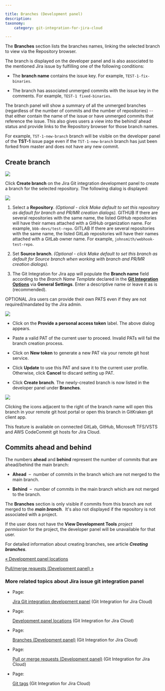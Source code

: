 ```yaml
---

title: Branches (Development panel)
description:
taxonomy:
    category: git-integration-for-jira-cloud

---
```

The **Branches** section lists the branches names, linking the selected branch to view via the Repository browser.

The branch is displayed on the developer panel and is also associated to the mentioned Jira issue by fulfilling one of the following conditions:

*   The **branch name** contains the issue key. For example, `TEST-1-fix-binaries`.

*   The branch has associated unmerged commits with the issue key in the comments. For example, `TEST-1 fixed-binaries`.


The branch panel will show a summary of all the unmerged branches (regardless of the number of commits and the number of repositories) -- that either contain the name of the issue or have unmerged commits that reference the issue. This also gives users a view into the behind/ ahead status and provide links to the Repository browser for those branch names.

For example, `TST-1-new-branch` branch will be visible on the developer panel of the **TST-1** issue page even if the `TST-1-new-branch` branch has just been forked from master and does not have any new commit.

## Create branch

![](https://bigbrassband.atlassian.net/wiki/download/thumbnails/1923025879/gitcloud-devpanel-create-branch-sel.png?version=1&modificationDate=1637285634240&cacheVersion=1&api=v2&width=340&height=461)

Click **Create branch** on the Jira Git integration development panel to create a branch for the selected repository. The following dialog is displayed:

![](https://bigbrassband.atlassian.net/wiki/download/thumbnails/1923025879/gitcloud-create-branch-dlg.png?version=1&modificationDate=1635754515240&cacheVersion=1&api=v2&width=680&height=331)

1.  Select a **Repository**. _(Optional - click Make default to set this repository as default for branch and PR/MR creation dialogs)._
    GITHUB If there are several repositories with the same name, the listed GitHub repositories will have their names attached with a GitHub organization name. For example, `bbb-devs/test-repo`.
    GITLAB If there are several repositories with the same name, the listed GitLab repositories will have their names attached with a GitLab owner name. For example, `johnsmith/webhook-test-repo`.

2.  Set **Source branch**. _(Optional - click Make default to set this branch as default for Source branch when working with branch and PR/MR creation dialogs)._

3.  The Git Integration for Jira app will populate the **Branch name** field according to the _Branch Name Template_ declared in the [**Git Integration Options**](https://bigbrassband.atlassian.net/wiki/spaces/~493751811/pages/1923025087/%28gitcloud%29+General+settings#Git-Integration-Options---introduced-version-2.13.1) [](https://bigbrassband.com/git-integration-for-jira/documentation/general-settings.html#git_int_options)via **General Settings**. Enter a descriptive name or leave it as is (recommended).


OPTIONAL
Jira users can provide their own PATS even if they are not required/mandated by the Jira admin.

![](https://bigbrassband.atlassian.net/wiki/download/thumbnails/1923025879/gitcloud-setup-pat-dlg.png?version=1&modificationDate=1635934059039&cacheVersion=1&api=v2&width=442&height=292)

*   Click on the **Provide a personal access token** label. The above dialog appears.

*   Paste a valid PAT of the current user to proceed. Invalid PATs will fail the branch creation process.

*   Click on **New token** to generate a new PAT via your remote git host service.

*   Click **Update** to use this PAT and save it to the current user profile. Otherwise, click **Cancel** to discard setting up PAT.

*   Click **Create branch**. The newly-created branch is now listed in the developer panel under **Branches**.


![](https://bigbrassband.atlassian.net/wiki/download/thumbnails/1923025879/gitcloud-devpanel-branches-list.png?version=2&modificationDate=1635943185503&cacheVersion=1&api=v2&width=340&height=156)

Clicking the icons adjacent to the right of the branch name will open this branch in your remote git host portal or open this branch in GitKraken git client app. 

This feature is available on connected GitLab, GitHub, Microsoft TFS/VSTS and AWS CodeCommit git hosts for Jira Cloud.

## Commits ahead and behind

The numbers **ahead** and **behind** represent the number of commits that are ahead/behind the main branch:

*   **Ahead**  –  number of commits in the branch which are not merged to the main branch.

*   **Behind**  –  number of commits in the main branch which are not merged to the branch.


The **Branches** section is only visible if commits from this branch are not merged to the _**main branch**_.  It's also not displayed if the repository is not associated with a project.

If the user does not have the **View Development Tools** _project permission_ for the project, the developer panel will be unavailable for that user.

For detailed information about creating branches, see article _**Creating branches**_.

[« Development panel locations](/wiki/spaces/GITCLOUD/pages/1923025834/Development+panel+locations)

[Pull/merge requests (Development panel) »](/wiki/spaces/GITCLOUD/pages/1923025925)

### More related topics about Jira issue git integration panel

*   Page:

    [Jira Git integration development panel](/wiki/spaces/GITCLOUD/pages/1923025809/Jira+Git+integration+development+panel) (Git Integration for Jira Cloud)

*   Page:

    [Development panel locations](/wiki/spaces/GITCLOUD/pages/1923025834/Development+panel+locations) (Git Integration for Jira Cloud)

*   Page:

    [Branches (Development panel)](/wiki/spaces/GITCLOUD/pages/1923025879) (Git Integration for Jira Cloud)

*   Page:

    [Pull or merge requests (Development panel)](/wiki/spaces/GITCLOUD/pages/1923025925) (Git Integration for Jira Cloud)

*   Page:

    [Git tags](/git-integration-for-jira-cloud/Git-tags) (Git Integration for Jira Cloud)
